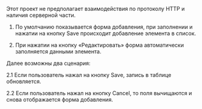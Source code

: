 
Этот проект не предполагает взаимодействия по протоколу HTTP и наличия серверной части.

1. По умолчанию показывается форма добавления, при заполнении и нажатии на кнопку Save происходит добавление элемента в список.

2. При нажатии на кнопку «Редактировать» форма автоматически заполняется данными элемента.

Далее возможны два сценария:

2.1 Если пользователь нажал на кнопку Save, запись в таблице обновляется.

2.2 Если пользователь нажал на кнопку Cancel, то поля вычищаются и снова отображается форма добавления.
